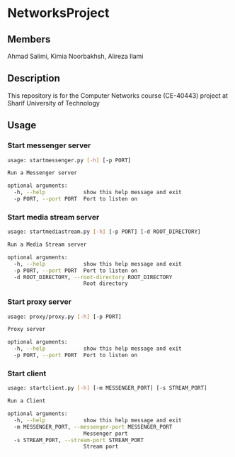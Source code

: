 # NetworksProject

## Members
Ahmad Salimi,
Kimia Noorbakhsh,
Alireza Ilami

## Description
This repository is for the Computer Networks course (CE-40443) project at Sharif University of Technology


## Usage

### Start messenger server

```bash
usage: startmessenger.py [-h] [-p PORT]

Run a Messenger server

optional arguments:
  -h, --help            show this help message and exit
  -p PORT, --port PORT  Port to listen on
```

### Start media stream server

```bash
usage: startmediastream.py [-h] [-p PORT] [-d ROOT_DIRECTORY]

Run a Media Stream server

optional arguments:
  -h, --help            show this help message and exit
  -p PORT, --port PORT  Port to listen on
  -d ROOT_DIRECTORY, --root-directory ROOT_DIRECTORY
                        Root directory
```

### Start proxy server

```bash
usage: proxy/proxy.py [-h] [-p PORT]

Proxy server

optional arguments:
  -h, --help            show this help message and exit
  -p PORT, --port PORT  Port to listen on
```

### Start client

```bash
usage: startclient.py [-h] [-m MESSENGER_PORT] [-s STREAM_PORT]

Run a Client

optional arguments:
  -h, --help            show this help message and exit
  -m MESSENGER_PORT, --messenger-port MESSENGER_PORT
                        Messenger port
  -s STREAM_PORT, --stream-port STREAM_PORT
                        Stream port
```
